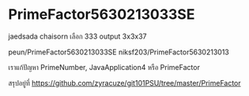 # PrimeFactor5630213033SE
jaedsada chaisorn
เลือก 333 output 3x3x37


peun/PrimeFactor5630213033SE
niksf203/PrimeFactor5630213013

เราแก้ปัญหา PrimeNumber, JavaApplication4 หรือ PrimeFactor

สรุปอยู่ที่ https://github.com/zyracuze/git101PSU/tree/master/PrimeFactor
